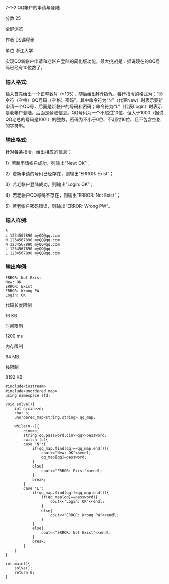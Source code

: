 
7-1-2 QQ帐户的申请与登陆

分数 25

全屏浏览

作者 DS课程组

单位 浙江大学

实现QQ新帐户申请和老帐户登陆的简化版功能。最大挑战是：据说现在的QQ号码已经有10位数了。

### 输入格式:

输入首先给出一个正整数N（≤105），随后给出N行指令。每行指令的格式为：“命令符（空格）QQ号码（空格）密码”。其中命令符为“N”（代表New）时表示要新申请一个QQ号，后面是新帐户的号码和密码；命令符为“L”（代表Login）时表示是老帐户登陆，后面是登陆信息。QQ号码为一个不超过10位、但大于1000（据说QQ老总的号码是1001）的整数。密码为不小于6位、不超过16位、且不包含空格的字符串。

### 输出格式:

针对每条指令，给出相应的信息：

1）若新申请帐户成功，则输出“New: OK”；  
  
2）若新申请的号码已经存在，则输出“ERROR: Exist”；  
  
3）若老帐户登陆成功，则输出“Login: OK”；  
  
4）若老帐户QQ号码不存在，则输出“ERROR: Not Exist”；  
  
5）若老帐户密码错误，则输出“ERROR: Wrong PW”。

### 输入样例:

```in
5
L 1234567890 myQQ@qq.com
N 1234567890 myQQ@qq.com
N 1234567890 myQQ@qq.com
L 1234567890 myQQ@qq
L 1234567890 myQQ@qq.com
```

### 输出样例:

```out
ERROR: Not Exist
New: OK
ERROR: Exist
ERROR: Wrong PW
Login: OK
```

代码长度限制

16 KB

时间限制

1200 ms

内存限制

64 MB

栈限制

8192 KB


```
#include<iostream>
#include<unordered_map>
using namespace std;

void solve(){
    int n;cin>>n;
    char s;
    unordered_map<string,string> qq_map;

    while(n--){
        cin>>s;
        string qq,password;cin>>qq>>password;
        switch (s){
        case 'N':{
            if(qq_map.find(qq)==qq_map.end()){
                cout<<"New: OK"<<endl;
                qq_map[qq]=password;
            }
            else{
                cout<<"ERROR: Exist"<<endl;
            }
            break;
        }
        case 'L':
            if(qq_map.find(qq)!=qq_map.end()){
                if(qq_map[qq]==password){
                    cout<<"Login: OK"<<endl;
                }
                else{
                    cout<<"ERROR: Wrong PW"<<endl;
                }
            }
            else{
                cout<<"ERROR: Not Exist"<<endl;
            }
            break;
        }
    }
}

int main(){
    solve();
    return 0;
}
```